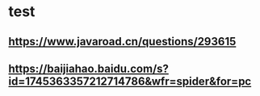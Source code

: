 # test
## https://www.javaroad.cn/questions/293615
## https://baijiahao.baidu.com/s?id=1745363357212714786&wfr=spider&for=pc
## 
